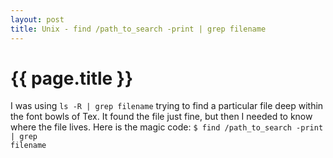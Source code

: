 ```yaml
---
layout: post
title: Unix - find /path_to_search -print | grep filename
---
```

{{ page.title }}
================

I was using <code>ls -R | grep filename</code> trying to find a particular file deep within the font bowls of Tex.  It found the file just fine, but then I needed to know where the file lives.  Here is the magic code: <code>$ find /path_to_search -print | grep filename</code>
